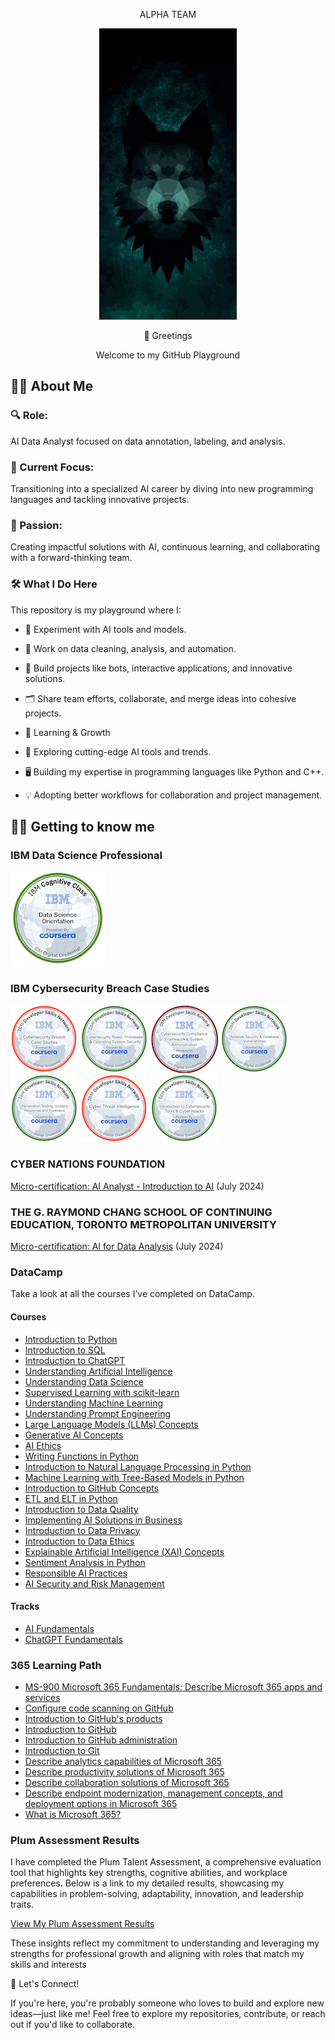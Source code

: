 <p align="center"> ALPHA TEAM </p>

<p align="center">
  <img src="https://github.com/JL-ALPHA/JL-Alpha/blob/main/Alphagit.gif?raw=true" alt="Sublime's custom image"/>
</p>


<p align="center"> 👋 Greetings </p>

<p align="center"> Welcome to my GitHub Playground </p>




 
<p Hello! I'm Lucas, and this is my space to build, experiment, and grow as an AI enthusiast and developer. 🚀 </p>
 
## 👨‍💻 About Me
 
### 🔍 Role: 
AI Data Analyst focused on data annotation, labeling, and analysis.
 
### 🎯 Current Focus: 
Transitioning into a specialized AI career by diving into new programming languages and tackling innovative projects.
 
### 🌟 Passion: 
Creating impactful solutions with AI, continuous learning, and collaborating with a forward-thinking team.
 
 
### 🛠️ What I Do Here
This repository is my playground where I:
 
* 🤖 Experiment with AI tools and models.
 
* 🧹 Work on data cleaning, analysis, and automation.
 
* 🔧 Build projects like bots, interactive applications, and innovative solutions.
 
* 🗂️ Share team efforts, collaborate, and merge ideas into cohesive projects.
 
* 🌱 Learning & Growth
 
* 📖 Exploring cutting-edge AI tools and trends.
 
* 🖥️ Building my expertise in programming languages like Python and C++.
 
* 💡 Adopting better workflows for collaboration and project management.


## 👨‍💻 Getting to know me
### IBM Data Science Professional 
[<img src="data-science-orientation.png">](https://www.credly.com/badges/65fdc07b-35df-4cdd-b708-62968de905bf/public_url)

### IBM Cybersecurity Breach Case Studies
[<img src="cybersecurity-breach-case-studies.png">](https://www.credly.com/badges/f2869125-d4dc-4a3b-b840-1287c9c09594/public_url)
[<img src="cybersecurity-roles-processes-operating-system-security.png">](https://www.credly.com/badges/140090aa-2345-4f11-aa5d-b8e42857abba)
[<img src="cybersecurity-compliance-framework-system-administration.png">](https://www.credly.com/badges/50734a50-a229-4fe7-b55c-62909745b655/public_url)
[<img src="network-security-database-vulnerabilities.png">](https://www.credly.com/badges/2b4d9a22-1e4e-4899-a9c3-b8322fc17432)
[<img src="penetration-testing-incident-response-and-forensics.png">](https://www.credly.com/badges/7d3c0db3-f870-4b1a-8161-b2b792086a26)
[<img src="cyber-threat-intelligence.png">](https://www.credly.com/badges/2ba13a62-a268-4959-8b75-618cdc7ad7d3)
[<img src="introduction-to-cybersecurity-tools-cyber-attacks.png">](https://www.credly.com/badges/78e60a69-7574-4dd7-b431-58f0e3719fa7)

### CYBER NATIONS FOUNDATION
[Micro-certification: AI Analyst - Introduction to AI](https://certificate.bcdiploma.com/check/4459833E06D51FC0357FE1970213102D9E43CB87E37E0D2D1636A0AC052D247CY1hNdnppWHppaGVRS203NVBQa3N3STlXcW15eGtPM3pPMjg0R1BLay82UkRvbmxt) (July 2024)
### THE G. RAYMOND CHANG SCHOOL OF CONTINUING EDUCATION, TORONTO METROPOLITAN UNIVERSITY
[Micro-certification: AI for Data Analysis](https://curvcred-award.continuing.torontomu.ca/check/C515B06D94E5AAF7B29DF3F9589FC16CE36D0028CF853AB61FFF4A1AE61928E0Tms1SC9IVEJuNGoxMUVMQkdmWGphWnZyMlZ3TDFPZ2RtN2FETnZPaTJRMDZVRCtz) (July 2024)
### DataCamp
Take a look at all the courses I’ve completed on DataCamp.
#### Courses
* [Introduction to Python](https://www.datacamp.com/completed/statement-of-accomplishment/course/7bbdefb41d7958a9796ba1e5a912249f507d8ed2)
* [Introduction to SQL](https://www.datacamp.com/completed/statement-of-accomplishment/course/2569211b45fa2fe5d9c90df244ad98f0a44bbc20)
* [Introduction to ChatGPT](https://www.datacamp.com/completed/statement-of-accomplishment/course/9eb35b8b66b24347805bac30e7ddf87e831f3e78)
* [Understanding Artificial Intelligence](https://www.datacamp.com/completed/statement-of-accomplishment/course/fcbe095e15fb63f3fca3bccff7569b6307bbd36d)
* [Understanding Data Science](https://www.datacamp.com/completed/statement-of-accomplishment/course/e6622517886cd6c719a9b9be8c3d35ac9a5d728e)
* [Supervised Learning with scikit-learn](https://www.datacamp.com/completed/statement-of-accomplishment/course/bb6f5c76c22ec1c016831b495188d15f73e95d27)
* [Understanding Machine Learning](https://www.datacamp.com/completed/statement-of-accomplishment/course/8519e4315a8670e443b26a7d759c3cc0b2a236f0)
* [Understanding Prompt Engineering](https://www.datacamp.com/completed/statement-of-accomplishment/course/02315c308c25813dcd973081b00a04a746905e96)
* [Large Language Models (LLMs) Concepts](https://www.datacamp.com/completed/statement-of-accomplishment/course/82bd8f6528f77cbbd4ac28d942bfbf382d06577a)
* [Generative AI Concepts](https://www.datacamp.com/completed/statement-of-accomplishment/course/8580cc069dca45d4a56bcb7d9accc506b55d83a6)
* [AI Ethics](https://www.datacamp.com/completed/statement-of-accomplishment/course/e2d19d477f7dbd08542c939d0d3754831bc4de24)
* [Writing Functions in Python](https://www.datacamp.com/completed/statement-of-accomplishment/course/0dc39fe9a820c817b2b671299d565efa99c4a477)
* [Introduction to Natural Language Processing in Python](https://www.datacamp.com/completed/statement-of-accomplishment/course/0396f25914b603201221ea5d2652dd62688e5ed1)
* [Machine Learning with Tree-Based Models in Python](https://www.datacamp.com/completed/statement-of-accomplishment/course/97a3bc8b50053d75eec531b53bfa9238d39fa698)
* [Introduction to GitHub Concepts](https://www.datacamp.com/completed/statement-of-accomplishment/course/befddf2dcb96abb3f05341ec55fa45a4c9dd7b37)
* [ETL and ELT in Python](https://www.datacamp.com/completed/statement-of-accomplishment/course/31bb9695d92e847aa174fa1c5f6943bb4d4ef0cb)
* [Introduction to Data Quality](https://www.datacamp.com/completed/statement-of-accomplishment/course/2eeda2ae08f52138ca0c5f7bfc8fd36a8d6dcf4d)
* [Implementing AI Solutions in Business](https://www.datacamp.com/completed/statement-of-accomplishment/course/f50bf002a11dc044eb3af72e25890750e0774d83)
* [Introduction to Data Privacy](https://www.datacamp.com/completed/statement-of-accomplishment/course/a010f5fb6a831bb3001624b431fcc93c2785ef5e)
* [Introduction to Data Ethics](https://www.datacamp.com/completed/statement-of-accomplishment/course/b7c3b158fb52350240d1ca36da19015683615512)
* [Explainable Artificial Intelligence (XAI) Concepts](https://www.datacamp.com/completed/statement-of-accomplishment/course/963fef543d2a2c96ec463e02229e720e74cfd346)
* [Sentiment Analysis in Python](https://www.datacamp.com/completed/statement-of-accomplishment/course/3108c1b0b27b9b79439511dd45a4b02c1f51fdc4)
* [Responsible AI Practices](https://www.datacamp.com/completed/statement-of-accomplishment/course/2e09278f688e43f0f7f28b11ffeb880d86d78f1f)
* [AI Security and Risk Management](https://www.datacamp.com/completed/statement-of-accomplishment/course/9677e066507cccc8934beafd6a00469c034a6114)
#### Tracks
* [AI Fundamentals](https://www.datacamp.com/completed/statement-of-accomplishment/track/1d58942e742be60e4d803550cbea453233a120e0)
* [ChatGPT Fundamentals](https://www.datacamp.com/completed/statement-of-accomplishment/track/db43cf4a5d84730936907f26d9c9b1d70eda5645)

### 365 Learning Path
* [MS-900 Microsoft 365 Fundamentals: Describe Microsoft 365 apps and services](https://learn.microsoft.com/api/achievements/share/en-us/JermaineLucas-6717/VDDE9F5M?sharingId=A33F1A7D2FAD931F)
* [Configure code scanning on GitHub](https://learn.microsoft.com/api/achievements/share/en-us/JermaineLucas-6717/APFFFYY7?sharingId=A33F1A7D2FAD931F)
* [Introduction to GitHub's products](https://learn.microsoft.com/api/achievements/share/en-us/JermaineLucas-6717/87CK8RUW?sharingId=A33F1A7D2FAD931F)
* [Introduction to GitHub](https://learn.microsoft.com/api/achievements/share/en-us/JermaineLucas-6717/87L2JBKW?sharingId=A33F1A7D2FAD931F)
* [Introduction to GitHub administration](https://learn.microsoft.com/api/achievements/share/en-us/JermaineLucas-6717/UYTATXL3?sharingId=A33F1A7D2FAD931F)
* [Introduction to Git](https://learn.microsoft.com/api/achievements/share/en-us/JermaineLucas-6717/ZKWD9T62?sharingId=A33F1A7D2FAD931F)
* [Describe analytics capabilities of Microsoft 365](https://learn.microsoft.com/api/achievements/share/en-us/JermaineLucas-6717/WZZXBGMN?sharingId=A33F1A7D2FAD931F)
* [Describe productivity solutions of Microsoft 365](https://learn.microsoft.com/api/achievements/share/en-us/JermaineLucas-6717/P5SZSET4?sharingId=A33F1A7D2FAD931F)
* [Describe collaboration solutions of Microsoft 365](https://learn.microsoft.com/api/achievements/share/en-us/JermaineLucas-6717/QTT4DF5E?sharingId=A33F1A7D2FAD931F)
* [Describe endpoint modernization, management concepts, and deployment options in Microsoft 365](https://learn.microsoft.com/api/achievements/share/en-us/JermaineLucas-6717/N22Y4VLF?sharingId=A33F1A7D2FAD931F)
* [What is Microsoft 365?](https://learn.microsoft.com/api/achievements/share/en-us/JermaineLucas-6717/3RYLXYPH?sharingId=A33F1A7D2FAD931F)

### Plum Assessment Results

I have completed the Plum Talent Assessment, a comprehensive evaluation tool that highlights key strengths, cognitive abilities, and workplace preferences.
Below is a link to my detailed results, showcasing my capabilities in problem-solving, adaptability, innovation, and leadership traits.

[View My Plum Assessment Results](https://secure.plum.io/p/-OovMGXbvUy-yNZVcyxpUQ)

These insights reflect my commitment to understanding and leveraging my strengths for professional growth and aligning with roles that match my skills and interests

 
🤝 Let's Connect!
 
If you're here, you're probably someone who loves to build and explore new ideas—just like me! Feel free to explore my repositories, contribute, or reach out if you'd like to collaborate.
